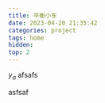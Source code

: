 ```yaml
---
title: 平衡小车
date: 2023-04-20 21:35:42
categories: project
tags: home
hidden: 
top: 2
---
```


$y_a$
afsafs

<!--more-->

asfsaf
